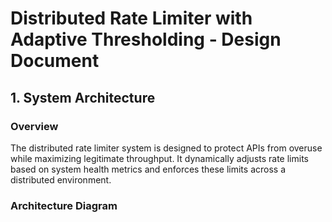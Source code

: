 # Distributed Rate Limiter with Adaptive Thresholding - Design Document

## 1. System Architecture

### Overview

The distributed rate limiter system is designed to protect APIs from overuse while maximizing legitimate throughput. It dynamically adjusts rate limits based on system health metrics and enforces these limits across a distributed environment.

### Architecture Diagram
